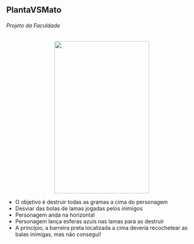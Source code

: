 ## PlantaVSMato
<h6>Projeto da Faculdade</h1>
<center><img src='https://user-images.githubusercontent.com/42920754/81043833-97bfd880-8ea2-11ea-88b3-6c9441a23dbd.jpg' width='250' height='400'></center>

<ul>
  <li>O objetivo é destruir todas as gramas a cima do personagem</li>
  <li>Desviar das bolas de lamas jogadas pelos inimigos</li>
  <li>Personagem anda na horizontal</li>
  <li>Personagem lança esferas azuis nas lamas para as destruir</li>
  <li>A princípio, a barreira preta localizada a cima deveria recochetear as balas inimigas, mas não consegui!</li>
</ul>


